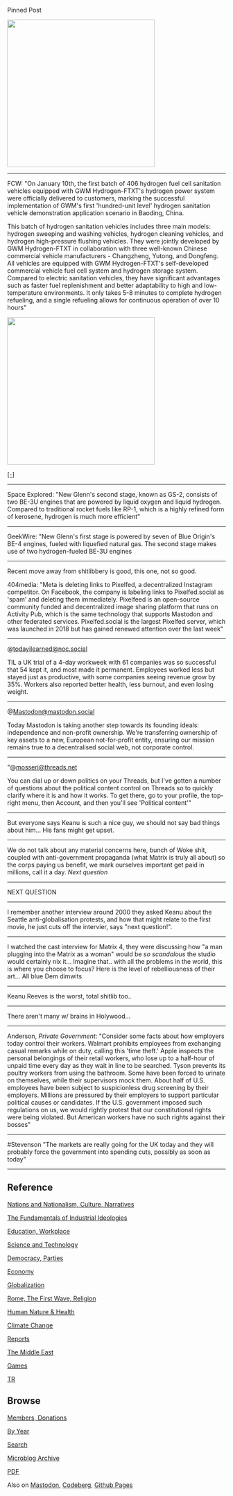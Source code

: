 
Pinned Post

<img width='340' src='https://cdn.fosstodon.org/media_attachments/files/113/740/005/109/659/968/original/4a44ec0290bf2c04.png'/>

---

FCW: "On January 10th, the first batch of 406 hydrogen fuel cell
sanitation vehicles equipped with GWM Hydrogen-FTXT's hydrogen power
system were officially delivered to customers, marking the successful
implementation of GWM's first 'hundred-unit level' hydrogen sanitation
vehicle demonstration application scenario in Baoding, China.

This batch of hydrogen sanitation vehicles includes three main models:
hydrogen sweeping and washing vehicles, hydrogen cleaning vehicles,
and hydrogen high-pressure flushing vehicles. They were jointly
developed by GWM Hydrogen-FTXT in collaboration with three well-known
Chinese commercial vehicle manufacturers - Changzheng, Yutong, and
Dongfeng. All vehicles are equipped with GWM Hydrogen-FTXT's
self-developed commercial vehicle fuel cell system and hydrogen
storage system. Compared to electric sanitation vehicles, they have
significant advantages such as faster fuel replenishment and better
adaptability to high and low-temperature environments. It only takes
5-8 minutes to complete hydrogen refueling, and a single refueling
allows for continuous operation of over 10 hours"

<img width='340' src='https://s3.us-east-1.amazonaws.com/s3.ai.fuelcellsworks.com/gwm-hydrogen-ftxt-delivers-406-hydrogen-fuel-cell-sanitation-vehicles-2025-01-13T10%3A59%3A43-05%3A00-image.webp'/>

[[-]](https://fuelcellsworks.com/2025/01/13/fuel-cells/gwm-hydrogen-ftxt-delivers-406-hydrogen-fuel-cell-sanitation-vehicles)

---

Space Explored: "New Glenn's second stage, known as GS-2, consists of
two BE-3U engines that are powered by liquid oxygen and liquid
hydrogen. Compared to traditional rocket fuels like RP-1, which is a
highly refined form of kerosene, hydrogen is much more efficient"

---

GeekWire: "New Glenn's first stage is powered by seven of Blue
Origin's BE-4 engines, fueled with liquefied natural gas. The second
stage makes use of two hydrogen-fueled BE-3U engines

---

Recent move away from shitlibbery is good, this one, not so good.

404media: "Meta is deleting links to Pixelfed, a decentralized
Instagram competitor. On Facebook, the company is labeling links to
Pixelfed.social as 'spam' and deleting them immediately. Pixelfeed is
an open-source community funded and decentralized image sharing
platform that runs on Activity Pub, which is the same technology that
supports Mastodon and other federated services. Pixelfed.social is the
largest Pixelfed server, which was launched in 2018 but has gained
renewed attention over the last week"

---

@todayilearned@noc.social

TIL a UK trial of a 4-day workweek with 61 companies was so successful
that 54 kept it, and most made it permanent. Employees worked less but
stayed just as productive, with some companies seeing revenue grow by
35%. Workers also reported better health, less burnout, and even
losing weight.

---

@Mastodon@mastodon.social

Today Mastodon is taking another step towards its founding ideals:
independence and non-profit ownership. We're transferring ownership of
key assets to a new, European not-for-profit entity, ensuring our
mission remains true to a decentralised social web, not corporate
control.

---

"@mosseri@threads.net

You can dial up or down politics on your Threads, but I've gotten a
number of questions about the political content control on Threads so
to quickly clarify where it is and how it works. To get there, go to
your profile, the top-right menu, then Account, and then you'll see
'Political content'"

---

But everyone says Keanu is such a nice guy, we should not say bad
things about him... His fans might get upset.

---

We do not talk about any material concerns here, bunch of Woke shit,
coupled with anti-government propaganda (what Matrix is truly all
about) so the corps paying us benefit, we mark ourselves important get
paid in millions, call it a day. *Next question*

---

NEXT QUESTION

---

I remember another interview around 2000 they asked Keanu about the
Seattle anti-globalisation protests, and how that might relate to the
first movie, he just cuts off the intervier, says "next question!". 

---

I watched the cast interview for Matrix 4, they were discussing how "a
man plugging into the Matrix as a woman" would be *so scandalous* the
studio would certainly nix it... Imagine that.. with all the problems
in the world, this is where you choose to focus? Here is the level of
rebelliousness of their art... All blue Dem dimwits

---

Keanu Reeves is the worst, total shitlib too..

---

There aren't many w/ brains in Holywood... 

---

Anderson, *Private Government*: "Consider some facts about how
employers today control their workers. Walmart prohibits employees
from exchanging casual remarks while on duty, calling this 'time
theft.' Apple inspects the personal belongings of their retail
workers, who lose up to a half-hour of unpaid time every day as they
wait in line to be searched. Tyson prevents its poultry workers from
using the bathroom. Some have been forced to urinate on themselves,
while their supervisors mock them. About half of U.S. employees have
been subject to suspicionless drug screening by their employers.
Millions are pressured by their employers to support particular
political causes or candidates. If the U.S. government imposed such
regulations on us, we would rightly protest that our constitutional
rights were being violated. But American workers have no such rights
against their bosses"

---

\#Stevenson "The markets are really going for the UK today and they
will probably force the government into spending cuts, possibly as
soon as today"

---

## Reference

[Nations and Nationalism, Culture, Narratives](0119/2013/02/nations-and-nationalism.html)

[The Fundamentals of Industrial Ideologies](0119/2011/04/fundamentals-of-industrial-ideologies.html)

[Education, Workplace](0119/2017/09/education-workplace.html)

[Science and Technology](0119/2018/09/science-technology.html)

[Democracy, Parties](0119/2016/11/democracy.html)

[Economy](2021/01/economy.html)

[Globalization](0119/2018/09/globalization.html)

[Rome, The First Wave, Religion](0119/2017/12/rome.html)

[Human Nature & Health](2020/07/human-nature.html)

[Climate Change](2022/01/climate.html)

[Reports](2021/01/reports.html)

[The Middle East](0119/2019/07/middleeast.html)

[Games](2024/06/games.html)

[TR](../tr/index.html)

## Browse

[Members, Donations](2022/08/members.html)

[By Year](years.html)

[Search](https://muratk5n.github.io/thirdwave/en/search.html)

[Microblog Archive](mbl/index.html)

[PDF](https://www.dropbox.com/scl/fi/8kl0sla1booo83zeb28dn/tw-all.pdf?rlkey=p9r319p8jbzak5du3dasju05y&st=28wknfsp&raw=1)

Also on 
[Mastodon](https://fosstodon.org/@muratk5n),
[Codeberg](https://muratk5n.codeberg.page/en/),
[Github Pages](https://muratk5n.github.io/thirdwave/en/)



